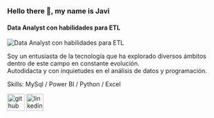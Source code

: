### Hello there 👋, my name is Javi
#### Data Analyst con habilidades para ETL
![Data Analyst con habilidades para ETL](https://www.canva.com/design/DAGE_l83e6U/8aozDeT1yvGeq2fFFhUsOQ/edit?utm_content=DAGE_l83e6U&utm_campaign=designshare&utm_medium=link2&utm_source=sharebutton)

Soy un entusiasta de la tecnología que ha explorado diversos ámbitos dentro de este campo en constante evolución.  
Autodidacta y con inquietudes en  el análisis de datos y programación. 

Skills: MySql / Power BI / Python / Excel



[<img src='https://cdn.jsdelivr.net/npm/simple-icons@3.0.1/icons/github.svg' alt='github' height='40'>](https://github.com/https://github.com/JaviDoria)  [<img src='https://cdn.jsdelivr.net/npm/simple-icons@3.0.1/icons/linkedin.svg' alt='linkedin' height='40'>](https://www.linkedin.com/in/https://www.linkedin.com/in/javier-doria/)  

